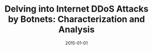 ---
title: "Delving into Internet DDoS Attacks by Botnets: Characterization and Analysis"
collection: publications
permalink: /publication/2015-01-01-Delving-into-Internet-DDoS-Attacks-by-Botnets-Characterization-and-Analysis
date: 2015-01-01
venue: 'In the proceedings of 45th Annual IEEE/IFIP International Conference on Dependable Systems and Networks, DSN 2015, Rio de Janeiro, Brazil, June 22-25, 2015'
paperurl: 'https://doi.org/10.1109/DSN.2015.47'
citation: ' An Wang,  David Mohaisen,  Wentao Chang,  Songqing Chen, &quot;Delving into Internet DDoS Attacks by Botnets: Characterization and Analysis.&quot; In the proceedings of 45th Annual IEEE/IFIP International Conference on Dependable Systems and Networks, DSN 2015, Rio de Janeiro, Brazil, 2015.'
---